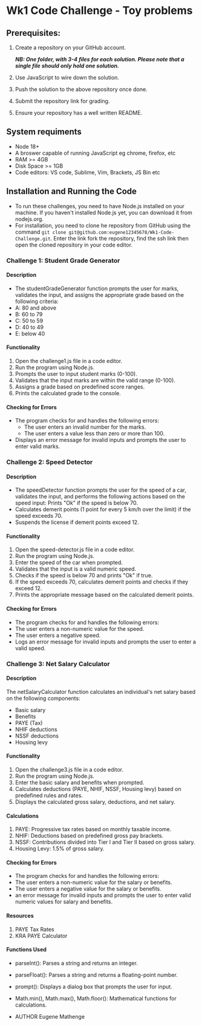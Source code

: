 # Wk1 Code Challenge - Toy problems 
## Prerequisites: 

1. Create a repository on your GitHub account. 

   **_NB: One folder, with 3-4 files for each solution. Please note that a single file should only hold one solution._**

2. Use JavaScript to wire down the solution.

3. Push the solution to the above repository once done.

4. Submit the repository link for grading.

5. Ensure your repository has a well written README.

## System requiments

- Node 18+
- A broswer capable of running JavaScript eg chrome, firefox, etc
- RAM >= 4GB
- Disk Space >= 1GB
- Code editors: VS code, Sublime, Vim, Brackets, JS Bin etc


## Installation and Running the Code
- To run these challenges, you need to have Node.js installed on your machine. If you haven't installed Node.js yet, you can download it from nodejs.org.
- For installation, you need to clone he repository from GitHub using the command `git clone git@github.com:eugene12345678/Wk1-Code-Challenge.git`. Enter the link fork the repository, find the ssh link then open the cloned repository in your code editor.

### Challenge 1: Student Grade Generator
#### Description
- The studentGradeGenerator function prompts the user for marks, validates the input, and assigns the appropriate grade based on the following criteria:
 - A: 80 and above
 - B: 60 to 79
 - C: 50 to 59
 - D: 40 to 49
 - E: below 40
#### Functionality
1. Open the challenge1.js file in a code editor.
2. Run the program using Node.js.
3. Prompts the user to input student marks (0-100).
4. Validates that the input marks are within the valid range (0-100).
5. Assigns a grade based on predefined score ranges.
6. Prints the calculated grade to the console.
#### Checking for Errors
- The program checks for and handles the following errors:
  - The user enters an invalid number for the marks.
  - The user enters a value less than zero or more than 100.
- Displays an error message for invalid inputs and prompts the user to enter valid marks.

### Challenge 2: Speed Detector
#### Description
- The speedDetector function prompts the user for the speed of a car, validates the input, and performs the following actions based on the speed input:
Prints "Ok" if the speed is below 70.
- Calculates demerit points (1 point for every 5 km/h over the limit) if the speed exceeds 70.
- Suspends the license if demerit points exceed 12.
#### Functionality
1. Open the speed-detector.js file in a code editor.
2. Run the program using Node.js.
3. Enter the speed of the car when prompted.
4. Validates that the input is a valid numeric speed.
5. Checks if the speed is below 70 and prints "Ok" if true.
6. If the speed exceeds 70, calculates demerit points and checks if they exceed 12.
7. Prints the appropriate message based on the calculated demerit points.
#### Checking for Errors
- The program checks for and handles the following errors:
 - The user enters a non-numeric value for the speed.
 - The user enters a negative speed.
- Logs an error message for invalid inputs and prompts the user to enter a valid speed.

### Challenge 3: Net Salary Calculator
#### Description
The netSalaryCalculator function calculates an individual's net salary based on the following components:
 - Basic salary
 - Benefits
 - PAYE (Tax)
 - NHIF deductions
 - NSSF deductions
 - Housing levy

#### Functionality
1. Open the challenge3.js file in a code editor.
2. Run the program using Node.js.
3. Enter the basic salary and benefits when prompted.
4. Calculates deductions (PAYE, NHIF, NSSF, Housing levy) based on predefined rules and rates.
5. Displays the calculated gross salary, deductions, and net salary.
#### Calculations
1. PAYE: Progressive tax rates based on monthly taxable income.
2. NHIF: Deductions based on predefined gross pay brackets.
3. NSSF: Contributions divided into Tier I and Tier II based on gross salary.
4. Housing Levy: 1.5% of gross salary.
#### Checking for Errors
- The program checks for and handles the following errors:
 - The user enters a non-numeric value for the salary or benefits.
 - The user enters a negative value for the salary or benefits.
-   an error message for invalid inputs and prompts the user to enter valid numeric values for salary and benefits.
#### Resources
1. PAYE Tax Rates
2. KRA PAYE Calculator
#### Functions Used
- parseInt(): Parses a string and returns an integer.
- parseFloat(): Parses a string and returns a floating-point number.
- prompt(): Displays a dialog box that prompts the user for input.
- Math.min(), Math.max(), Math.floor(): Mathematical functions for calculations.

- AUTHOR 
 Eugene Mathenge